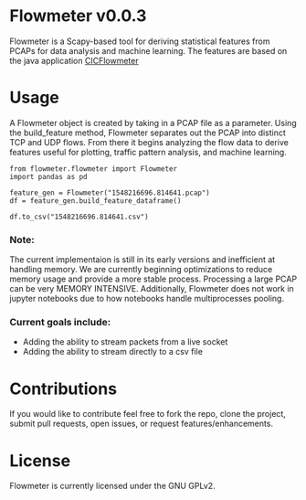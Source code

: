 # Flowmeter v0.0.3
Flowmeter is a Scapy-based tool for deriving statistical features from PCAPs for data analysis and machine learning. The features are based on the java application [CICFlowmeter](https://github.com/ahlashkari/CICFlowMeter/)


# Usage
A Flowmeter object is created by taking in a PCAP file as a parameter. Using the build_feature method, Flowmeter separates out the PCAP into distinct TCP and UDP flows. From there it begins analyzing the flow data to derive features useful for plotting, traffic pattern analysis, and machine learning.

```
from flowmeter.flowmeter import Flowmeter
import pandas as pd

feature_gen = Flowmeter("1548216696.814641.pcap")
df = feature_gen.build_feature_dataframe()

df.to_csv("1548216696.814641.csv")
```

### Note:
The current implementaion is still in its early versions and inefficient at handling memory. We are currently beginning optimizations to reduce memory usage and provide a more stable process. Processing a large PCAP can be very MEMORY INTENSIVE. Additionally, Flowmeter does not work in jupyter notebooks due to how notebooks handle multiprocesses pooling.

### Current goals include:
* Adding the ability to stream packets from a live socket
* Adding the ability to stream directly to a csv file

# Contributions
If you would like to contribute feel free to fork the repo, clone the project, submit pull requests, open issues, or request features/enhancements.

# License
Flowmeter is currently licensed under the GNU GPLv2.
